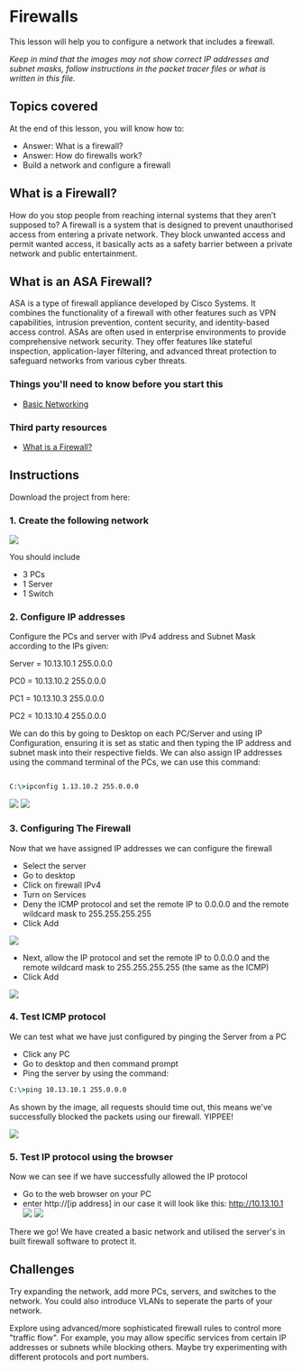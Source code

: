 # Firewalls

This lesson will help you to configure a network that includes a firewall.

*Keep in mind that the images may not show correct IP addresses and subnet masks, follow instructions in the packet tracer files or what is written in this file.*

## Topics covered

At the end of this lesson, you will know how to:
- Answer: What is a firewall?
- Answer: How do firewalls work?
- Build a network and configure a firewall


## What is a Firewall?
How do you stop people from reaching internal systems that they aren’t supposed to? 
A firewall is a system that is designed to prevent unauthorised access from entering a private network. They block unwanted access and permit wanted access, it basically acts as a safety barrier between a private network and public entertainment.

## What is an ASA Firewall?
ASA is a type of firewall appliance developed by Cisco Systems. It combines the functionality of a firewall with other features such as VPN capabilities, intrusion prevention, content security, and identity-based access control. ASAs are often used in enterprise environments to provide comprehensive network security. They offer features like stateful inspection, application-layer filtering, and advanced threat protection to safeguard networks from various cyber threats. 


### Things you'll need to know before you start this

- [Basic Networking](https://github.com/carteras/cookbook/blob/main/networks/000.hello_packettracer.md)

### Third party resources

* [What is a Firewall?](https://www.youtube.com/watch?v=hfyLjRZmEFc)


## Instructions

Download the project from here: 

### 1. Create the following network
![](https://github.com/mooroon/NetworkingA13/blob/main/IMAGES/Screen%20Shot%202024-05-08%20at%208.41.11%20pm.png)

You should include
- 3 PCs
- 1 Server
- 1 Switch

### 2. Configure IP addresses 
Configure the PCs and server with IPv4 address and Subnet Mask according to the IPs given:

Server = 10.13.10.1	255.0.0.0

PC0 =	10.13.10.2	255.0.0.0

PC1	= 10.13.10.3	255.0.0.0

PC2	= 10.13.10.4	255.0.0.0

We can do this by going to Desktop on each PC/Server and using IP Configuration, ensuring it is set as static and then typing the IP address and subnet mask into their respective fields.
We can also assign IP addresses using the command terminal of the PCs, we can use this command:

```cmd

C:\>ipconfig 1.13.10.2 255.0.0.0

```

![](https://github.com/mooroon/NetworkingA13/blob/main/IMAGES/Screenshot%20from%202024-05-08%2009-37-57.png)
![](https://github.com/mooroon/NetworkingA13/blob/main/IMAGES/Screenshot%20from%202024-05-08%2009-38-03.png)

### 3. Configuring The Firewall
Now that we have assigned IP addresses we can configure the firewall
- Select the server
- Go to desktop
- Click on firewall IPv4
- Turn on Services
- Deny the ICMP protocol and set the remote IP to 0.0.0.0 and the remote wildcard mask to 255.255.255.255
- Click Add

![](https://github.com/mooroon/NetworkingA13/blob/main/IMAGES/Screenshot%20from%202024-05-08%2009-39-48.png)

- Next, allow the IP protocol and set the remote IP to 0.0.0.0 and the remote wildcard mask to 255.255.255.255 (the same as the ICMP)
- Click Add

![](https://github.com/mooroon/NetworkingA13/blob/main/IMAGES/Screenshot%20from%202024-05-08%2009-40-48.png)

### 4. Test ICMP protocol 
We can test what we have just configured by pinging the Server from a PC
- Click any PC
- Go to desktop and then command prompt
- Ping the server by using the command:
```cmd
C:\>ping 10.13.10.1 255.0.0.0
```
As shown by the image, all requests should time out, this means we've successfully blocked the packets using our firewall. YIPPEE!

![](https://github.com/mooroon/NetworkingA13/blob/main/IMAGES/Screenshot%20from%202024-05-08%2009-41-45.png)

### 5. Test IP protocol using the browser
Now we can see if we have successfully allowed the IP protocol

- Go to the web browser on your PC
- enter http://[ip address]
in our case it will look like this: http://10.13.10.1
![](https://github.com/mooroon/NetworkingA13/blob/main/IMAGES/Screenshot%20from%202024-05-08%2009-41-55.png)
![](https://github.com/mooroon/NetworkingA13/blob/main/IMAGES/Screenshot%20from%202024-05-08%2009-42-23.png)

There we go! We have created a basic network and utilised the server's in built firewall software to protect it. 

## Challenges
Try expanding the network, add more PCs, servers, and switches to the network. You could also introduce VLANs to seperate the parts of your network.

Explore using advanced/more sophisticated firewall rules to control more "traffic flow". For example, you may allow specific services from certain IP addresses or subnets while blocking others. Maybe try experimenting with different protocols and port numbers.
